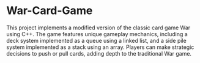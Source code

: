 # War-Card-Game
This project implements a modified version of the classic card game War using C++. The game features unique gameplay mechanics, including a deck system implemented as a queue using a linked list, and a side pile system implemented as a stack using an array. Players can make strategic decisions to push or pull cards, adding depth to the traditional War game.

